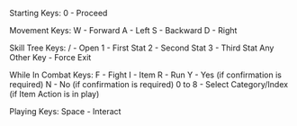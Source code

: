 Starting Keys:
0 - Proceed

Movement Keys:
W - Forward
A - Left
S - Backward
D - Right

Skill Tree Keys:
/ - Open
1 - First Stat
2 - Second Stat
3 - Third Stat
Any Other Key - Force Exit

While In Combat Keys:
F - Fight
I - Item
R - Run
Y - Yes (if confirmation is required)
N - No (if confirmation is required)
0 to 8 - Select Category/Index (if Item Action is in play)

Playing Keys:
Space - Interact
